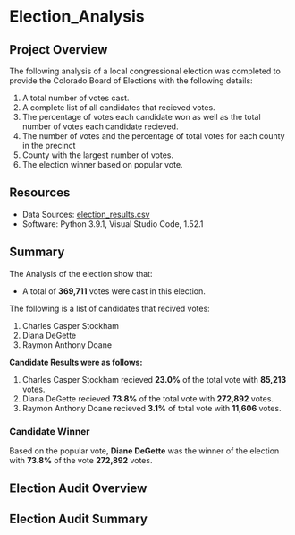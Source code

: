 # Election_Analysis

## Project Overview
The following analysis of a local congressional election was completed to provide the Colorado Board of Elections with the following details:

1. A total number of votes cast.
2. A complete list of all candidates that recieved votes.
3. The percentage of votes each candidate won as well as the total number of votes each candidate recieved.
4. The number of votes and the percentage of total votes for each county in the precinct
5. County with the largest number of votes.
5. The election winner based on popular vote.

## Resources 
- Data Sources: [election_results.csv](resources/election_results.csv)
- Software: Python 3.9.1, Visual Studio Code, 1.52.1

## Summary
The Analysis of the election show that:
- A total of **369,711** votes were cast in this election.

The following is a list of candidates that recived votes:
  1. Charles Casper Stockham
  2. Diana DeGette
  3. Raymon Anthony Doane

**Candidate Results were as follows:**
1. Charles Casper Stockham recieved **23.0%** of the total vote with **85,213** votes.
2. Diana DeGette recieved **73.8%** of the total vote with **272,892** votes.
3. Raymon Anthony Doane recieved **3.1%** of total vote with **11,606** votes.

### Candidate Winner
Based on the popular vote, **Diane DeGette** was the winner of the election with **73.8%** of the vote **272,892** votes.

## Election Audit Overview

## Election Audit Summary
